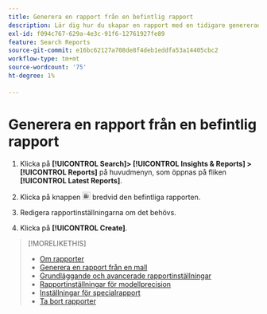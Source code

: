 ```yaml
---
title: Generera en rapport från en befintlig rapport
description: Lär dig hur du skapar en rapport med en tidigare genererad rapport.
exl-id: f094c767-629a-4e3c-91f6-12761927fe89
feature: Search Reports
source-git-commit: e16bc62127a708de8f4deb1eddfa53a14405cbc2
workflow-type: tm+mt
source-wordcount: '75'
ht-degree: 1%

---
```


# Generera en rapport från en befintlig rapport

1. Klicka på **[!UICONTROL Search]> [!UICONTROL Insights & Reports] >[!UICONTROL Reports]** på huvudmenyn, som öppnas på fliken **[!UICONTROL Latest Reports]**.

1. Klicka på knappen ![Skapa liknande](/help/search-social-commerce/assets/create-similar.png "Skapa liknande ") bredvid den befintliga rapporten.

1. Redigera rapportinställningarna om det behövs.

1. Klicka på **[!UICONTROL Create]**.

>[!MORELIKETHIS]
>
>* [Om rapporter](/help/search-social-commerce/reports/report-about.md)
>* [Generera en rapport från en mall](/help/search-social-commerce/reports/management/report-generate-from-template.md)
>* [Grundläggande och avancerade rapportinställningar](/help/search-social-commerce/reports/management/basic-advanced/basic-advanced-report-settings.md)
>* [Rapportinställningar för modellprecision](/help/search-social-commerce/reports/management/model-accuracy/model-accuracy-report-settings.md)
>* [Inställningar för specialrapport](/help/search-social-commerce/reports/management/specialty/specialty-report-settings.md)
>* [Ta bort rapporter](/help/search-social-commerce/reports/management/report-delete.md)
